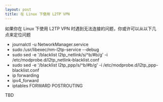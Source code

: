 ```yaml
---
layout: post
title: 在 Linux 下使用 L2TP VPN
---
```


如果你在 Linux 下使用 L2TP VPN 时遇到无法连接的问题，你或许可以从以下几点来定位问题

* journalctl -u NetworkManager.service
* sudo /usr/libexec/nm-l2tp-service --debug
* sudo sed -e '/blacklist l2tp_netlink/s/^b/#b/g' -i /etc/modprobe.d/l2tp_netlink-blacklist.conf
* sudo sed -e '/blacklist l2tp_ppp/s/^b/#b/g' -i /etc/modprobe.d/l2tp_ppp-blacklist.conf
* ip forwarding
* ipv4_forward
* iptables FORWARD POSTROUTING

TBD